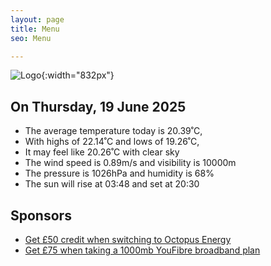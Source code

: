 ```yaml
---
layout: page
title: Menu
seo: Menu

---
```


![Logo](/images/logo.jpg){:width="832px"}

<!-- weather_marker starts -->
## On Thursday, 19 June 2025

- The average temperature today is 20.39˚C,
- With highs of 22.14˚C and lows of 19.26˚C,
- It may feel like 20.26˚C with clear sky
- The wind speed is 0.89m/s and visibility is 10000m
- The pressure is 1026hPa and humidity is 68%
- The sun will rise at 03:48 and set at 20:30

<!-- weather_marker ends -->

## Sponsors

- [Get £50 credit when switching to Octopus Energy](https://bit.ly/3oD1nnS)
- [Get £75 when taking a 1000mb YouFibre broadband plan](https://aklam.io/91zWhU?)
